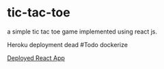 # tic-tac-toe
a simple tic tac toe game implemented using react js. 

Heroku deployment dead 
#Todo dockerize

[Deployed React App](https://tic-tac-toe-789.herokuapp.com/)


